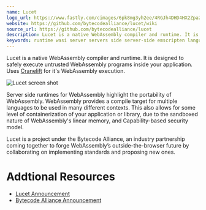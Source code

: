 ```yaml
---
name: Lucet
logo_url: https://www.fastly.com/cimages/6pk8mg3yh2ee/4RGJh4DHD4HX2Zpa2NY1h8/87fe66f5db89c1f1b105c6306b4f2e3a/social_header_image_lucet.jpg?canvas=1200:630&width=1200&height=630&fit=bounds&bg-color=FFFFFF
website: https://github.com/bytecodealliance/lucet/wiki
source_url: https://github.com/bytecodealliance/lucet
description: Lucet is a native WebAssembly compiler and runtime. It is designed to safely execute untrusted WebAssembly programs inside your application.
keywords: runtime wasi server servers side server-side emscripten language rust c c++ containers docker container containerization assemblyscript typescript
---
```


Lucet is a native WebAssembly compiler and runtime. It is designed to safely execute untrusted WebAssembly programs inside your application. Uses [Cranelift](https://github.com/bytecodealliance/cranelift) for it's WebAssembly execution.

![Lucet screen shot](https://www.fastly.com/cimages/6pk8mg3yh2ee/4RGJh4DHD4HX2Zpa2NY1h8/87fe66f5db89c1f1b105c6306b4f2e3a/social_header_image_lucet.jpg?canvas=1200:630&width=1200&height=630&fit=bounds&bg-color=FFFFFF)

Server side runtimes for WebAssembly highlight the portability of WebAssembly. WebAssembly provides a compile target for multiple languages to be used in many different contexts. This also allows for some level of containerization of your application or library, due to the sandboxed nature of WebAssembly's linear memory, and Capability-based security model.

Lucet is a project under the Bytecode Alliance, an industry partnership coming together to forge WebAssembly’s outside-the-browser future by collaborating on implementing standards and proposing new ones.

# Addtional Resources

- [Lucet Announcement](https://www.fastly.com/blog/announcing-lucet-fastly-native-webassembly-compiler-runtime)
- [Bytecode Alliance Announcement](https://hacks.mozilla.org/2019/11/announcing-the-bytecode-alliance/)
